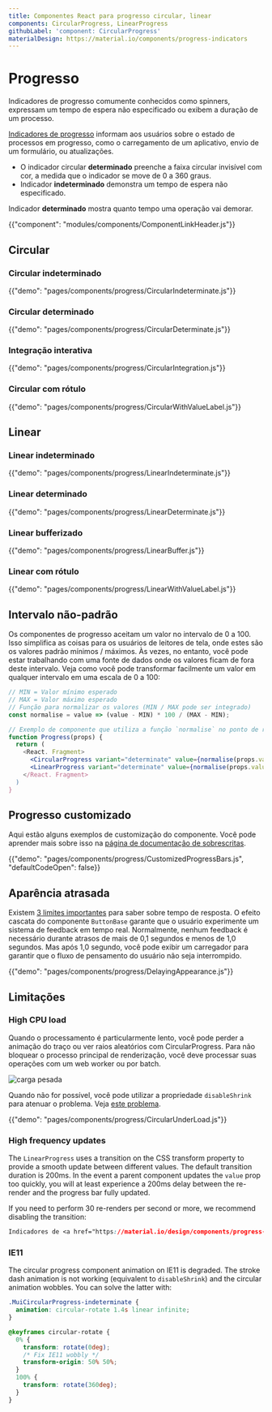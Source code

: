 ```yaml
---
title: Componentes React para progresso circular, linear
components: CircularProgress, LinearProgress
githubLabel: 'component: CircularProgress'
materialDesign: https://material.io/components/progress-indicators
---
```


# Progresso

<p class="description">Indicadores de progresso comumente conhecidos como spinners, expressam um tempo de espera não especificado ou exibem a duração de um processo.</p>

[Indicadores de progresso](https://material.io/design/components/progress-indicators.html) informam aos usuários sobre o estado de processos em progresso, como o carregamento de um aplicativo, envio de um formulário, ou atualizações.

- O indicador circular **determinado** preenche a faixa circular invisível com cor, a medida que o indicador se move de 0 a 360 graus.
- Indicador **indeterminado** demonstra um tempo de espera não especificado.

Indicador **determinado** mostra quanto tempo uma operação vai demorar.

{{"component": "modules/components/ComponentLinkHeader.js"}}

## Circular

### Circular indeterminado

{{"demo": "pages/components/progress/CircularIndeterminate.js"}}

### Circular determinado

{{"demo": "pages/components/progress/CircularDeterminate.js"}}

### Integração interativa

{{"demo": "pages/components/progress/CircularIntegration.js"}}

### Circular com rótulo

{{"demo": "pages/components/progress/CircularWithValueLabel.js"}}

## Linear

### Linear indeterminado

{{"demo": "pages/components/progress/LinearIndeterminate.js"}}

### Linear determinado

{{"demo": "pages/components/progress/LinearDeterminate.js"}}

### Linear bufferizado

{{"demo": "pages/components/progress/LinearBuffer.js"}}

### Linear com rótulo

{{"demo": "pages/components/progress/LinearWithValueLabel.js"}}

## Intervalo não-padrão

Os componentes de progresso aceitam um valor no intervalo de 0 a 100. Isso simplifica as coisas para os usuários de leitores de tela, onde estes são os valores padrão mínimos / máximos. Às vezes, no entanto, você pode estar trabalhando com uma fonte de dados onde os valores ficam de fora deste intervalo. Veja como você pode transformar facilmente um valor em qualquer intervalo em uma escala de 0 a 100:

```jsx
// MIN = Valor mínimo esperado
// MAX = Valor máximo esperado
// Função para normalizar os valores (MIN / MAX pode ser integrado)
const normalise = value => (value - MIN) * 100 / (MAX - MIN);

// Exemplo de componente que utiliza a função `normalise` no ponto de renderização.
function Progress(props) {
  return (
    <React. Fragment>
      <CircularProgress variant="determinate" value={normalise(props.value)} />
      <LinearProgress variant="determinate" value={normalise(props.value)} />
    </React. Fragment>
  )
}
```

## Progresso customizado

Aqui estão alguns exemplos de customização do componente. Você pode aprender mais sobre isso na [página de documentação de sobrescritas](/customization/components/).

{{"demo": "pages/components/progress/CustomizedProgressBars.js", "defaultCodeOpen": false}}

## Aparência atrasada

Existem [3 limites importantes](https://www.nngroup.com/articles/response-times-3-important-limits/) para saber sobre tempo de resposta. O efeito cascata do componente `ButtonBase` garante que o usuário experimente um sistema de feedback em tempo real. Normalmente, nenhum feedback é necessário durante atrasos de mais de 0,1 segundos e menos de 1,0 segundos. Mas após 1,0 segundo, você pode exibir um carregador para garantir que o fluxo de pensamento do usuário não seja interrompido.

{{"demo": "pages/components/progress/DelayingAppearance.js"}}

## Limitações

### High CPU load

Quando o processamento é particularmente lento, você pode perder a animação do traço ou ver raios aleatórios com CircularProgress. Para não bloquear o processo principal de renderização, você deve processar suas operações com um web worker ou por batch.

![carga pesada](/static/images/progress/heavy-load.gif)

Quando não for possível, você pode utilizar a propriedade `disableShrink` para atenuar o problema. Veja [este problema](https://github.com/mui-org/material-ui/issues/10327).

{{"demo": "pages/components/progress/CircularUnderLoad.js"}}

### High frequency updates

The `LinearProgress` uses a transition on the CSS transform property to provide a smooth update between different values. The default transition duration is 200ms. In the event a parent component updates the `value` prop too quickly, you will at least experience a 200ms delay between the re-render and the progress bar fully updated.

If you need to perform 30 re-renders per second or more, we recommend disabling the transition:

```css
Indicadores de <a href="https://material.io/design/components/progress-indicators.html#linear-progress-indicators">progresso linear</a>.
```

### IE11

The circular progress component animation on IE11 is degraded. The stroke dash animation is not working (equivalent to `disableShrink`) and the circular animation wobbles. You can solve the latter with:

```css
.MuiCircularProgress-indeterminate {
  animation: circular-rotate 1.4s linear infinite;
}

@keyframes circular-rotate {
  0% {
    transform: rotate(0deg);
    /* Fix IE11 wobbly */
    transform-origin: 50% 50%;
  }
  100% {
    transform: rotate(360deg);
  }
}
```
